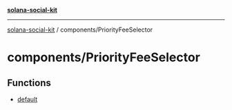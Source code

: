 [**solana-social-kit**](../../README.md)

***

[solana-social-kit](../../README.md) / components/PriorityFeeSelector

# components/PriorityFeeSelector

## Functions

- [default](functions/default.md)

